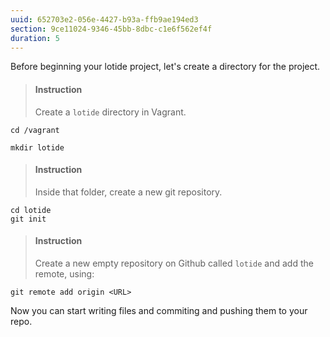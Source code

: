 ```yaml
---
uuid: 652703e2-056e-4427-b93a-ffb9ae194ed3
section: 9ce11024-9346-45bb-8dbc-c1e6f562ef4f
duration: 5
---
```


Before beginning your lotide project, let's create a directory for the project. 

> #### Instruction
> Create a `lotide` directory in Vagrant.

```terminal
cd /vagrant
```

```terminal
mkdir lotide
```

> #### Instruction
> Inside that folder, create a new git repository.

```shell
cd lotide
git init
```

> #### Instruction
> Create a new empty repository on Github called `lotide` and add the remote, using:

```shell
git remote add origin <URL>
```

Now you can start writing files and commiting and pushing them to your repo.
